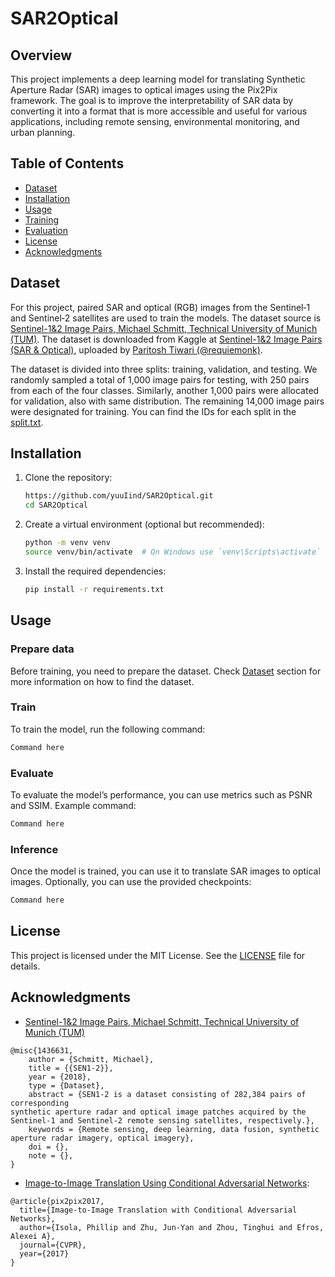 # SAR2Optical

## Overview

This project implements a deep learning model for translating Synthetic Aperture Radar (SAR) images to optical images using the Pix2Pix framework. The goal is to improve the interpretability of SAR data by converting it into a format that is more accessible and useful for various applications, including remote sensing, environmental monitoring, and urban planning.

## Table of Contents

- [Dataset](#dataset)
- [Installation](#installation)
- [Usage](#usage)
- [Training](#training)
- [Evaluation](#evaluation)
- [License](#license)
- [Acknowledgments](#acknowledgments)


## Dataset

For this project, paired SAR and optical (RGB) images from the Sentinel‑1 and Sentinel‑2 satellites are used to train the models. The dataset source is [Sentinel-1&2 Image Pairs, Michael Schmitt, Technical University of Munich (TUM)](https://mediatum.ub.tum.de/1436631). The dataset is downloaded from Kaggle at [Sentinel-1&2 Image Pairs (SAR & Optical)](https://www.kaggle.com/datasets/requiemonk/sentinel12-image-pairs-segregated-by-terrain), uploaded by [Paritosh Tiwari (@requiemonk)](https://www.kaggle.com/requiemonk).

The dataset is divided into three splits: training, validation, and testing. We randomly sampled a total of 1,000 image pairs for testing, with 250 pairs from each of the four classes. Similarly, another 1,000 pairs were allocated for validation, also with same distribution. The remaining 14,000 image pairs were designated for training. You can find the IDs for each split in the [split.txt](/data/split.txt).

## Installation

1. Clone the repository:

   ```bash
   https://github.com/yuuIind/SAR2Optical.git
   cd SAR2Optical
   ```
2. Create a virtual environment (optional but recommended):
   ```bash
   python -m venv venv
   source venv/bin/activate  # On Windows use `venv\Scripts\activate`
   ```
3. Install the required dependencies:
   ```bash
   pip install -r requirements.txt
   ```

## Usage

### Prepare data
Before training, you need to prepare the dataset. Check [Dataset](#dataset) section for more information on how to find the dataset.

### Train
To train the model, run the following command:
   ```bash
   Command here
   ```

### Evaluate
To evaluate the model’s performance, you can use metrics such as PSNR and SSIM. Example command:
   ```bash
   Command here
   ```

### Inference
Once the model is trained, you can use it to translate SAR images to optical images. Optionally, you can use the provided checkpoints:
   ```bash
   Command here
   ```

## License

This project is licensed under the MIT License. See the [LICENSE](LICENSE) file for details.

## Acknowledgments

- [Sentinel-1&2 Image Pairs, Michael Schmitt, Technical University of Munich (TUM)](https://mediatum.ub.tum.de/1436631) 
```
@misc{1436631,
	author = {Schmitt, Michael},
	title = {{SEN1-2}},
	year = {2018},
	type = {Dataset},
	abstract = {SEN1-2 is a dataset consisting of 282,384 pairs of corresponding
synthetic aperture radar and optical image patches acquired by the Sentinel-1 and Sentinel-2 remote sensing satellites, respectively.},
	keywords = {Remote sensing, deep learning, data fusion, synthetic aperture radar imagery, optical imagery},
	doi = {},
	note = {},
}
```
- [Image-to-Image Translation Using Conditional Adversarial Networks](https://arxiv.org/pdf/1611.07004v1):
```
@article{pix2pix2017,
  title={Image-to-Image Translation with Conditional Adversarial Networks},
  author={Isola, Phillip and Zhu, Jun-Yan and Zhou, Tinghui and Efros, Alexei A},
  journal={CVPR},
  year={2017}
}
```
